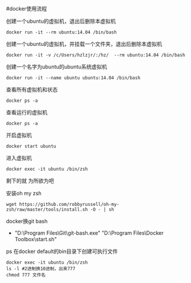 #docker使用流程

创建一个ubuntu的虚拟机，退出后删除本虚拟机
```
docker run -it --rm ubuntu:14.04 /bin/bash
```

创建一个ubuntu的虚拟机，并挂载一个文件夹，退出后删除本虚拟机
```
docker run -it -v /c/Users/hzlzjr/:/hz/  --rm ubuntu:14.04 /bin/bash
```

创建一个名字为ubuntu的ubuntu系统虚拟机
```
docker run -it --name ubuntu ubuntu:14.04 /bin/bash
```

查看所有虚拟机和状态
```
docker ps -a
```

查看运行的虚拟机
```
docker ps -a
```

开启虚拟机
```
docker start ubuntu
```

进入虚拟机
```
docker exec -it ubuntu /bin/zsh
```

剩下的就 为所欲为吧


安装oh my zsh
```
wget https://github.com/robbyrussell/oh-my-zsh/raw/master/tools/install.sh -O - | sh
```


docker换git bash
* "D:\Program Files\Git\git-bash.exe" "D:\Program Files\Docker Toolbox\start.sh"


ps
在docker default的bin目录下创建可执行文件
```
docker exec -it ubuntu /bin/zsh
ls -l #2进制换10进制，出来777
chmod 777 文件名
```
